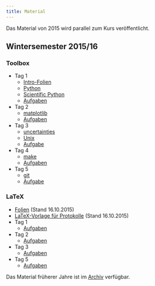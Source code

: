 ```yaml
---
title: Material
---
```


Das Material von 2015 wird parallel zum Kurs veröffentlicht.

## Wintersemester 2015/16

### Toolbox

- Tag 1
    - [Intro-Folien](files/archive/2015/intro.pdf)
    - [Python](files/archive/2015/python.html)
    - [Scientific Python](files/archive/2015/scientific-python.html)
    - [Aufgaben](files/archive/2015/exercises-toolbox-1.zip)
- Tag 2
    - [matplotlib](files/archive/2015/matplotlib.html)
    - [Aufgaben](files/archive/2015/exercises-toolbox-2.zip)
- Tag 3
    - [uncertainties](files/archive/2015/uncertainties.html)
    - [Unix](files/archive/2015/unix.pdf)
    - [Aufgabe](files/archive/2015/exercises-toolbox-3.zip)
- Tag 4
    - [make](files/archive/2015/make.pdf)
    - [Aufgaben](files/archive/2015/exercises-toolbox-5.zip)
- Tag 5
    - [git](files/archive/2015/git.pdf)
    - [Aufgabe](files/archive/2015/exercises-toolbox-4.zip)

### LaTeX

- [Folien](files/archive/2015/latex.pdf) (Stand 16.10.2015)
- [LaTeX-Vorlage für Protokolle](files/archive/2015/latex-template.zip) (Stand 16.10.2015)
- Tag 1
    - [Aufgaben](files/archive/2015/exercises-latex-1.zip)
- Tag 2
    - [Aufgaben](files/archive/2015/exercises-latex-2.zip)
- Tag 3
    - [Aufgaben](files/archive/2015/exercises-latex-3.zip)
- Tag 5
    - [Aufgaben](files/archive/2015/exercises-latex-5.zip)

Das Material früherer Jahre ist im [Archiv](archive.html) verfügbar.
